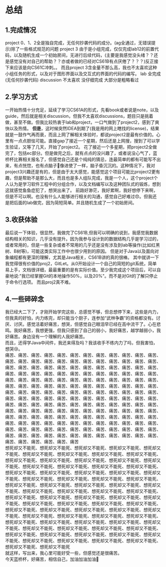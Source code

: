 # 总结
## 1.完成情况

project 0、1、2全是独自完成，无任何抄袭代码的成分。(ag全通过，无错误提示)除了一些格式规范的问题 
project 3 由于是小组完成，仅仅完成lab12的前置代码，以及随机生成一个初始房间，无进行后续代码，(主要是我感觉没头绪？？还是感觉没有对自己的帮助？？亦或者做的已经对CS61B有点厌倦了？？？)反正接下来应该是向CS61C冲刺。。
而且project 3含金量不那么高，我也不太喜欢这种小组任务的形式，以及对于图形界面以及交互式的界面的代码的编写。
lab 全完成(无任何抄袭代码)
discussion 不太喜欢 没仔细完成 大部分是粗略看过

## 2.学习方式

一开始热情十分充足，延续了学习CS61A的形式，先看book或者说是note，以及guide，然后就是相关discussion，但我不太喜欢discussions，题目只是挑着做，甚至不做。但我比较热衷于lab和project，一口气做到了project2，感到了爽快以及热情。
**但是**，这时候突然IDEA到期了(我是用的网上瞎找的license)，结果就是一鼓作气再而衰，而且上网了解相关体验时，都说project2是最有价值的。心里有一点点胆怯可能。直接gap了接近一个星期，然后还是上网搜，搜到了可以学生验证，又等了几天，开始了project2。
花了接近一个多星期，把project2全做完了，包括ec部分。但是做完之后，就有点点的没兴趣了，或者说没心气了，蓝桥杯比赛相关报名了，但感觉自己还是个纯纯的猜忌，连最简单的都有可能写不出来，有点恍惚，也有点脑子🧠像进使了一样，脑子昏沉沉的。这种情况下，我对
project3兴趣还是有的，但是由于太大感觉，能感觉这个项目可能比project2更有趣，但是帮助不是那么大，而且也是多人组队完成，我是一个人，这个project个人认为是学习软件工程中的分组合作，以及文档编写以及这种团队式的锻炼，想到这就感觉鱼鱼症犯了，想哭出来了。
前路好渺茫，我好累啊，我好想停下来啊，但是不可以啊。也没有什么人能够进行相关的沟通，感觉自己好难过😞。但我还是把后面的lab做完，因为简短简单。并且随机生成了一个初始房间。

## 3.收获体验

最后说一下体验，很显然，我做完了CS61B,但我可以明确的说到，我感觉我数据结构相关的知识，几乎没有提升。因为我参与设计到的数据结构几乎是学习过的，或者常用的，但是一些复杂或者不常用的几乎还是没有涉及到lab等操作(比如红黑树、B树等)，可能这类实际工作中也很少用到的原因。
但是对于Java以及面向对象编程都有更深的理解，尤其是Java相关，CS61B讲的真的很棒。
其中就讲一下我觉得很有价值的proj2，GitLet。从0开始设计一个自己的简短的git系统，简单易上手，文档很详细，最最重要的是有实际价值。至少我完成这个项目后，可以自豪地说:"我已经掌握Git的本地操作50%，以及20%"。而不是对Git的了解只停止于命令行选项。
而且proj2真不难。

## 4.一些碎碎念

我已经大二下了，才刚开始学完这些，总感觉不够，但总想停下来，这些是内力，但我真的好怕，内力练完，却只能当个厨子，连参加“武林争霸”的资格都没有。讨厌、讨厌。感觉活着好痛苦，想哭，但感觉自己眼泪早已经在高中流干了。心在悲鸣。我好痛苦，我想更强，但我只感到了自己的弱小，我好痛苦，越学越弱小，我好痛苦。身边没有一个理解的人我好痛苦。  
而且，还得学Java中间件，我还来得及吗？我该收手不练内力了吗，但我害怕，想哭😢。   
痛苦、痛苦、痛苦、痛苦、痛苦、痛苦、痛苦、痛苦、痛苦、痛苦、痛苦、痛苦、痛苦、痛苦、痛苦、痛苦、痛苦、痛苦、痛苦、痛苦、痛苦、痛苦、痛苦、痛苦、痛苦、痛苦、痛苦、痛苦、痛苦、痛苦、痛苦、痛苦、痛苦、痛苦、痛苦、痛苦、痛苦、痛苦、痛苦、痛苦、痛苦、痛苦、痛苦、痛苦、痛苦、痛苦、痛苦、痛苦、痛苦、痛苦、痛苦、痛苦、痛苦、痛苦、痛苦、痛苦、痛苦、痛苦、痛苦、痛苦、痛苦、痛苦、痛苦、痛苦、痛苦、痛苦、痛苦、痛苦、痛苦、痛苦、痛苦、痛苦、痛苦、痛苦、痛苦、痛苦、痛苦、痛苦、痛苦、痛苦、痛苦、痛苦、痛苦、痛苦、痛苦、痛苦、痛苦、痛苦、痛苦、痛苦、痛苦、痛苦、痛苦、痛苦、痛苦、痛苦、痛苦、痛苦、痛苦、痛苦、痛苦、痛苦、痛苦、痛苦、痛苦、痛苦、痛苦、痛苦、痛苦、痛苦、痛苦、痛苦、痛苦、痛苦、痛苦、痛苦、痛苦、痛苦、痛苦、痛苦、痛苦、痛苦、痛苦、痛苦、痛苦、痛苦、痛苦、痛苦、痛苦、痛苦、痛苦、痛苦、痛苦、痛苦、痛苦、痛苦、痛苦、痛苦、痛苦、痛苦、痛苦、痛苦、痛苦、痛苦、痛苦、痛苦、痛苦、痛苦、痛苦、痛苦、痛苦、痛苦、痛苦、痛苦、痛苦、痛苦、痛苦、痛苦、痛苦、痛苦、痛苦、痛苦、痛苦、痛苦、痛苦、痛苦、痛苦、痛苦、痛苦、痛苦、痛苦、痛苦、痛苦、痛苦   
想死却又不能死、想死却又不能死、想死却又不能死、想死却又不能死、想死却又不能死、想死却又不能死、想死却又不能死、想死却又不能死、想死却又不能死、想死却又不能死、想死却又不能死、想死却又不能死、想死却又不能死、想死却又不能死、想死却又不能死、想死却又不能死、想死却又不能死、想死却又不能死、想死却又不能死、想死却又不能死、想死却又不能死、想死却又不能死、想死却又不能死、想死却又不能死、想死却又不能死、想死却又不能死、想死却又不能死、想死却又不能死、想死却又不能死、想死却又不能死、想死却又不能死、想死却又不能死、想死却又不能死、想死却又不能死、想死却又不能死、想死却又不能死、想死却又不能死、想死却又不能死、想死却又不能死、想死却又不能死、想死却又不能死、想死却又不能死、想死却又不能死、想死却又不能死、想死却又不能死、想死却又不能死、想死却又不能死、想死却又不能死、想死却又不能死、想死却又不能死、想死却又不能死、想死却又不能死、想死却又不能死、想死却又不能死、想死却又不能死、想死却又不能死、想死却又不能死、想死却又不能死、想死却又不能死、想死却又不能死、想死却又不能死、想死却又不能死、想死却又不能死、想死却又不能死、想死却又不能死、想死却又不能死、想死却又不能死、想死却又不能死、想死却又不能死、想死却又不能死、想死却又不能死、想死却又不能死、想死却又不能死、想死却又不能死  
就这样，写出来，我心里可能好受一些，但感觉还是很痛苦。  
今天蓝桥杯，好痛苦，相信自己，加油加油加油💪
